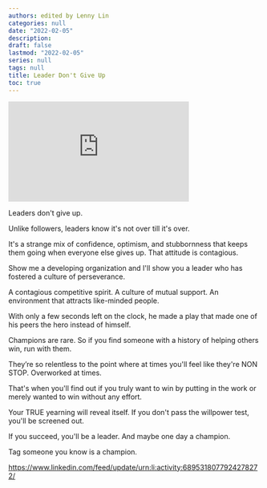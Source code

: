 ```yaml
---
authors: edited by Lenny Lin
categories: null
date: "2022-02-05"
description: 
draft: false
lastmod: "2022-02-05"
series: null
tags: null
title: Leader Don't Give Up
toc: true
---
```


<!--more-->


<iframe width="360" height="200" src="https://www.youtube.com/embed/pWDwYSkQj5g" title="YouTube video player" frameborder="0" allow="accelerometer; autoplay; clipboard-write; encrypted-media; gyroscope; picture-in-picture" allowfullscreen></iframe>


Leaders don't give up.

Unlike followers, leaders know it's not over till it's over.

It's a strange mix of confidence, optimism, and stubbornness that keeps them going when everyone else gives up. That attitude is contagious.

Show me a developing organization and I'll show you a leader who has fostered a culture of perseverance.

A contagious competitive spirit.
A culture of mutual support.
An environment that attracts like-minded people.

With only a few seconds left on the clock, he made a play that made one of his peers the hero instead of himself.

Champions are rare. So if you find someone with a history of helping others win, run with them.

They’re so relentless to the point where at times you'll feel like they're NON STOP. Overworked at times.

That's when you'll find out if you truly want to win by putting in the work or merely wanted to win without any effort.

Your TRUE yearning will reveal itself. If you don't pass the willpower test, you'll be screened out.

If you succeed, you'll be a leader. And maybe one day a champion.

Tag someone you know is a champion.

https://www.linkedin.com/feed/update/urn:li:activity:6895318077924278272/